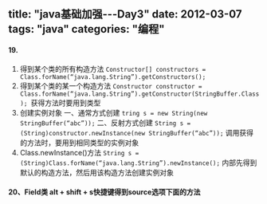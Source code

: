 title: "java基础加强---Day3"
date: 2012-03-07
tags: "java"
categories: "编程"
---
#### 19.
1. 得到某个类的所有构造方法
`Constructor[] constructors
= Class.forName(“java.lang.String”).getConstructors();
`
2. 得到某个类的某一个构造方法
`Constructor constructor
= Class.forName(“java.lang.String”).getConstructor(StringBuffer.Class);
`获得方法时要用到类型
3. 创建实例对象
一、通常方式创建
`tring s = new String(new StringBuffer(“abc”));`
二、反射方式创建
`String s = (String)constructor.newInstance(new StringBuffer(“abc”));`
调用获得的方法时，要用到相同类型的实例对象
4. Class.newInstance()方法
`String s = (String)Class.forName(“java.lang.String”).newInstance();`
内部先得到默认的构造方法，然后用该构造方法创建实例对象
#### 20、Field类 alt + shift + s快捷键得到source选项下面的方法
